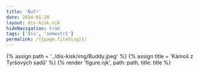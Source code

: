 ```yaml
---
title: 'Ňuf!'
date: 2024-01-28
layout: dis-kisk.njk
hideNavigation: true
tags: ['dis', 'semestr1']
permalink: /{{page.fileSlug}}/
---
```



{% assign path = '../dis-kisk/img/Buddy.jpeg' %}
{% assign title = 'Kámoš z Tyršových sadů' %}
{% render 'figure.njk', path: path, title: title %}